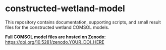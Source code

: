 # constructed-wetland-model

This repository contains documentation, supporting scripts, and small result files for the constructed wetland COMSOL models.

**Full COMSOL model files are hosted on Zenodo:** https://doi.org/10.5281/zenodo.YOUR_DOI_HERE

